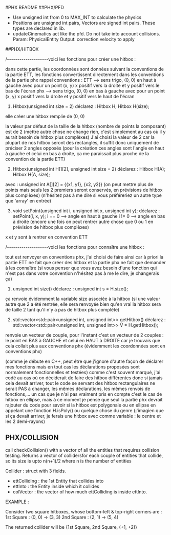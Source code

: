 #PHX README
##PHX/PFD

- Use unsigned int from 0 to MAX_INT to calculate the physics
- Positions are unsigned int pairs, Vectors are signed int pairs. These types are declared in lib.
- updateCinematics act like the pfd. Do not take into account collisions.
  Param: PhysicalEntity
  Output: correction velocity to apply

##PHX/HITBOX

/--------------------voici les fonctions pour créer une hitbox : 

dans cette partie, les coordonnées sont données suivant la conventions de la partie ETT, les fonctions convertissent directement dans les conventions de la partie phx
rappel conventions : 
ETT --> sens trigo, (0, 0) en haut à gauche avec pour un point (x, y) x positif vers la droite et y positif vers le bas de l'écran
phx --> sens trigo, (0, 0) en bas à gauche avec pour un point (x, y) x positif vers la droite et y positif vers le haut de l'écran


1) Hitbox(unsigned int size = 2)
déclarez :
Hitbox H;
Hitbox H(size);

elle créer une hitbox remplie de (0, 0)

la valeur par défaut de la taille de la hitbox (nombre de points la composant) est de 2 (mettre autre chose ne change rien, c'est simplement au cas où il y aurait besoin de hitbox plus complèxes)
J'ai choisi la valeur de 2 car la plupart de nos hitbox seront des rectangles, il suffit donc uniquement de préciser 2 angles opposés (pour la création ces angles sont l'angle en haut à gauche et celui en bas à droite, ça me paraissait plus proche de la convention de la partie ETT)


2) Hitbox(unsigned int H[][2], unsigned int size = 2)
déclarez :
Hitbox H(A);
Hitbox H(A, size);

avec : unsigned int A[][2] = {{x1, y1}, {x2, y2}}    (on peut mettre plus de points mais seuls les 2 premiers seront conservés, en prévisions de hitbox plus complèxes)
(n'hésitez pas à me dire si vous préféreriez un autre type que 'array' en entrée)


3) void setPoint(unsigned int i, unsigned int x, unsigned int y);
déclarez :
setPoint(i, x, y);
i == 0 --> angle en haut à gauche
i != 0 --> angle en bas à droite (encore une fois on peut rentrer autre chose que 0 ou 1 en prévision de hitbox plus complèxes)

x et y sont à rentrer en convention ETT



/--------------------voici les fonctions pour connaître une hitbox : 

tout est renvoyer en conventions phx, j'ai choisi de faire ainsi car à priori la partie ETT ne fait que créer des hitbox et la partie phx ne fait que demander à les connaître (si vous penser que vous avez besoin d'une fonction qui n'est pas dans votre convention n'hésitez pas à me le dire, je changerais ça)

1) unsigned int size()
déclarez :
unsigned int s = H.size();

ça renvoie évidemment la variable size associée à la hitbox (si une valeur autre que 2 a été rentrée, elle sera renvoyée bien qu'en vrai la hitbox sera de taille 2 tant qu'il n'y a pas de hitbox plus complète)


2) std::vector<std::pair<unsigned int, unsigned int>> getHitbox()
déclarez :
std::vector<std::pair<unsigned int, unsigned int>> V = H.getHitbox();

renvoie un vecteur de couple, pour l'instant c'est un vecteur de 2 couples : le point en BAS à GAUCHE et celui en HAUT à DROITE car je trouvais que cela collait plus aux conventions phx (évidemment les coordonnées sont en conventions phx)



(comme je débute en C++, peut être que j'ignore d'autre façon de déclarer mes fonctions mais en tout cas les déclarations proposées sont normalement fonctionnelles et testées)
comme c'est souvent marqué, j'ai codé au cas où on déciderait de faire des hitbox différentes donc si jamais cela devait arriver, tout le code se servant des hitbox rectangulaires ne serait PAS à changer, les mêmes déclarations, les mêmes renvois de fonctions,...
un cas que je n'ai pas vraiment pris en compte c'est le cas de hitbox en ellipse, mais à ce moment je pense que seul la partie phx devrait rajouter du code pour savoir si la hitbox est polygonale ou en ellipse en appelant une fonction H.isPoly() ou quelque chose du genre (j'imagien que si ça devait arriver, je ferais une hitbox avec comme variable : le centre et les 2 demi-rayons)

## PHX/COLLISION

call checkCollision() with a vector of all the entities that requires collision testing.
Returns a vector of collidersfor each couple of entities that collide, so its size is upto n(n+1)/2 where n is the number of entities

Collider : struct with 3 fields.
 - ettColliding : the 1st Entity that collides into
 - ettInto      : the Entity inside which it collides
 - colVector    : the vector of how much ettColliding is inside ettInto.

EXAMPLE : 

Consider two square hitboxes, whose bottom-left & top-right corners are :
1st Square : (0, 0) -> (3, 3)
2nd Square : (2, 1) -> (5, 4)

The returned collider will be {1st Square, 2nd Square, (+1, +2)}

